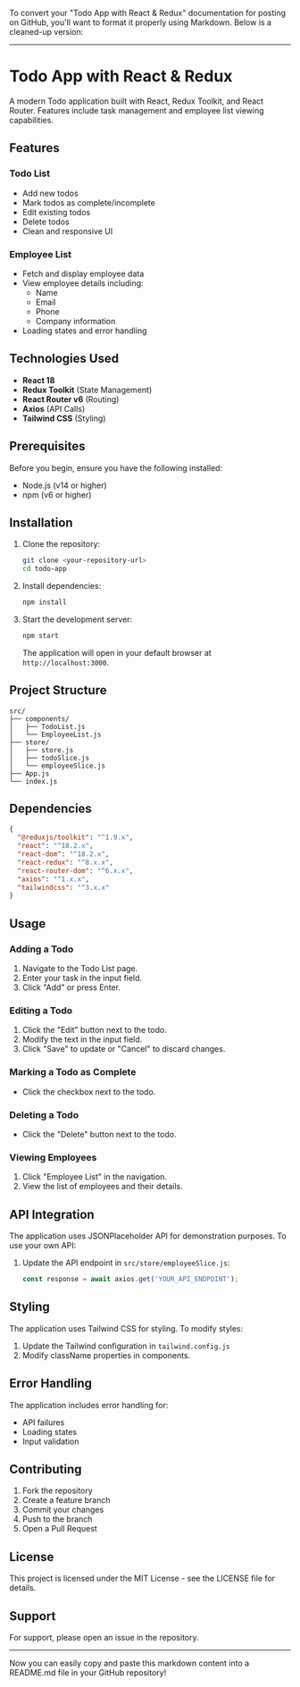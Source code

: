 To convert your "Todo App with React & Redux" documentation for posting on GitHub, you'll want to format it properly using Markdown. Below is a cleaned-up version:

---

# Todo App with React & Redux

A modern Todo application built with React, Redux Toolkit, and React Router. Features include task management and employee list viewing capabilities.

## Features

### Todo List
- Add new todos
- Mark todos as complete/incomplete
- Edit existing todos
- Delete todos
- Clean and responsive UI

### Employee List
- Fetch and display employee data
- View employee details including:
  - Name  
  - Email  
  - Phone  
  - Company information  
- Loading states and error handling

## Technologies Used

- **React 18**
- **Redux Toolkit** (State Management)
- **React Router v6** (Routing)
- **Axios** (API Calls)
- **Tailwind CSS** (Styling)

## Prerequisites

Before you begin, ensure you have the following installed:

- Node.js (v14 or higher)
- npm (v6 or higher)

## Installation

1. Clone the repository:

   ```bash
   git clone <your-repository-url>
   cd todo-app
   ```

2. Install dependencies:

   ```bash
   npm install
   ```

3. Start the development server:

   ```bash
   npm start
   ```

   The application will open in your default browser at `http://localhost:3000`.

## Project Structure

```
src/
├── components/
│   ├── TodoList.js
│   └── EmployeeList.js
├── store/
│   ├── store.js
│   ├── todoSlice.js
│   └── employeeSlice.js
├── App.js
└── index.js
```

## Dependencies

```json
{
  "@reduxjs/toolkit": "^1.9.x",
  "react": "^18.2.x",
  "react-dom": "^18.2.x",
  "react-redux": "^8.x.x",
  "react-router-dom": "^6.x.x",
  "axios": "^1.x.x",
  "tailwindcss": "^3.x.x"
}
```

## Usage

### Adding a Todo
1. Navigate to the Todo List page.
2. Enter your task in the input field.
3. Click "Add" or press Enter.

### Editing a Todo
1. Click the "Edit" button next to the todo.
2. Modify the text in the input field.
3. Click "Save" to update or "Cancel" to discard changes.

### Marking a Todo as Complete
- Click the checkbox next to the todo.

### Deleting a Todo
- Click the "Delete" button next to the todo.

### Viewing Employees
1. Click "Employee List" in the navigation.
2. View the list of employees and their details.

## API Integration

The application uses JSONPlaceholder API for demonstration purposes. To use your own API:

1. Update the API endpoint in `src/store/employeeSlice.js`:

   ```javascript
   const response = await axios.get('YOUR_API_ENDPOINT');
   ```

## Styling

The application uses Tailwind CSS for styling. To modify styles:

1. Update the Tailwind configuration in `tailwind.config.js`
2. Modify className properties in components.

## Error Handling

The application includes error handling for:
- API failures
- Loading states
- Input validation

## Contributing

1. Fork the repository
2. Create a feature branch
3. Commit your changes
4. Push to the branch
5. Open a Pull Request

## License

This project is licensed under the MIT License - see the LICENSE file for details.

## Support

For support, please open an issue in the repository.

---

Now you can easily copy and paste this markdown content into a README.md file in your GitHub repository!
